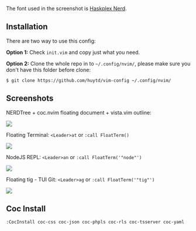 The font used in the screenshot is [Haskplex Nerd](https://github.com/huytd/haskplex-font).

## Installation

There are two way to use this config:

**Option 1:** Check `init.vim` and copy just what you need.

**Option 2:** Clone the whole repo in to `~/.config/nvim/`, please make sure you don't have this folder before clone:

```
$ git clone https://github.com/huytd/vim-config ~/.config/nvim/
```

## Screenshots

NERDTree + coc.nvim floating document + vista.vim outline:

![](https://i.imgur.com/NItTlei.png)

Floating Terminal: `<Leader>at` or `:call FloatTerm()`

![](https://i.imgur.com/tbANa2W.png)

NodeJS REPL: `<Leader>an` or `:call FloatTerm('"node"')`

![](https://i.imgur.com/SQYbYJA.png)

Floating tig - TUI Git: `<Leader>ag` or `:call FloatTerm('"tig"')`

![](https://i.imgur.com/zAjTPsK.png)

## Coc Install

```bash
:CocInstall coc-css coc-json coc-phpls coc-rls coc-tsserver coc-yaml
```
